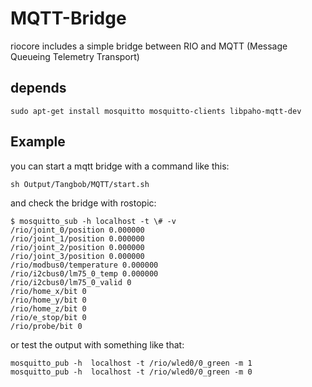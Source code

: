 # MQTT-Bridge

riocore includes a simple bridge between RIO and MQTT (Message Queueing Telemetry Transport)

## depends
```
sudo apt-get install mosquitto mosquitto-clients libpaho-mqtt-dev
```

## Example
you can start a mqtt bridge with a command like this:
```
sh Output/Tangbob/MQTT/start.sh
```

and check the bridge with rostopic:
```
$ mosquitto_sub -h localhost -t \# -v
/rio/joint_0/position 0.000000
/rio/joint_1/position 0.000000
/rio/joint_2/position 0.000000
/rio/joint_3/position 0.000000
/rio/modbus0/temperature 0.000000
/rio/i2cbus0/lm75_0_temp 0.000000
/rio/i2cbus0/lm75_0_valid 0
/rio/home_x/bit 0
/rio/home_y/bit 0
/rio/home_z/bit 0
/rio/e_stop/bit 0
/rio/probe/bit 0
```

or test the output with something like that:
```
mosquitto_pub -h  localhost -t /rio/wled0/0_green -m 1
mosquitto_pub -h  localhost -t /rio/wled0/0_green -m 0
```

